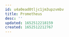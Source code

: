 ```yaml
---
id: u4a0ead0tljc1jm3upzvmbv
title: Prometheus
desc: ''
updated: 1652512218159
created: 1652512212767
---
```



